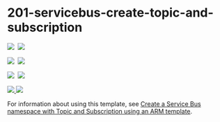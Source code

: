# 201-servicebus-create-topic-and-subscription

<IMG SRC="https://azbotstorage.blob.core.windows.net/badges/201-servicebus-create-topic-and-subscription/PublicLastTestDate.svg" />&nbsp;
<IMG SRC="https://azbotstorage.blob.core.windows.net/badges/201-servicebus-create-topic-and-subscription/PublicDeployment.svg" />&nbsp;

<IMG SRC="https://azbotstorage.blob.core.windows.net/badges/201-servicebus-create-topic-and-subscription/FairfaxLastTestDate.svg" />&nbsp;
<IMG SRC="https://azbotstorage.blob.core.windows.net/badges/201-servicebus-create-topic-and-subscription/FairfaxDeployment.svg" />&nbsp;

<IMG SRC="https://azbotstorage.blob.core.windows.net/badges/201-servicebus-create-topic-and-subscription/BestPracticeResult.svg" />&nbsp;
<IMG SRC="https://azbotstorage.blob.core.windows.net/badges/201-servicebus-create-topic-and-subscription/CredScanResult.svg" />&nbsp;

<a href="https://portal.azure.com/#create/Microsoft.Template/uri/https%3A%2F%2Fraw.githubusercontent.com%2FAzure%2Fazure-quickstart-templates%2Fmaster%2F201-servicebus-create-topic-and-subscription%2Fazuredeploy.json" target="_blank">
    <img src="http://azuredeploy.net/deploybutton.png"/>
</a>

<a href="http://armviz.io/#/?load=https%3A%2F%2Fraw.githubusercontent.com%2FAzure%2Fazure-quickstart-templates%2Fmaster%2F201-servicebus-create-topic-and-subscription%2Fazuredeploy.json" target="_blank">
    <img src="http://armviz.io/visualizebutton.png"/>
</a>

For information about using this template, see [Create a Service Bus namespace with Topic and Subscription using an ARM template](http://azure.microsoft.com/documentation/articles/service-bus-resource-manager-namespace-topic/).
